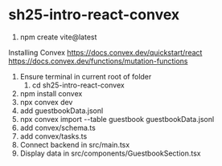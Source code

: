 # sh25-intro-react-convex

1. npm create vite@latest


Installing Convex
https://docs.convex.dev/quickstart/react
https://docs.convex.dev/functions/mutation-functions

1. Ensure terminal in current root of folder 
   1. cd sh25-intro-react-convex
2. npm install convex
3. npx convex dev
4. add guestbookData.jsonl
5. npx convex import --table guestbook guestbookData.jsonl
6. add convex/schema.ts
7. add convex/tasks.ts
8. Connect backend in src/main.tsx
9. Display data in src/components/GuestbookSection.tsx
